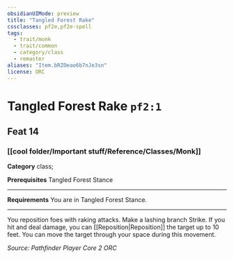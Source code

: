 ```yaml
---
obsidianUIMode: preview
title: "Tangled Forest Rake"
cssclasses: pf2e,pf2e-spell
tags:
  - trait/monk
  - trait/common
  - category/class
  - remaster
aliases: "Item.bRZOeao6b7nJe3sn"
license: ORC
---
```

# Tangled Forest Rake `pf2:1`
## Feat 14
### [[cool folder/Important stuff/Reference/Classes/Monk]]

**Category** class; 



**Prerequisites** Tangled Forest Stance
* * *
**Requirements** You are in Tangled Forest Stance.

* * *

You reposition foes with raking attacks. Make a lashing branch Strike. If you hit and deal damage, you can [[Reposition|Reposition]] the target up to 10 feet. You can move the target through your space during this movement.

*Source: Pathfinder Player Core 2*
*ORC*
